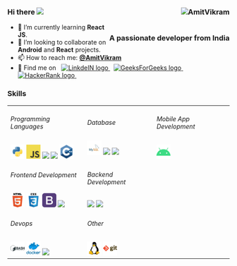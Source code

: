 <!-- - Hi, I’m AMIT VIKRAM 👋
- 👀 I’m interested in Competitive Coding
- 🌱 I’m currently learning Android dev 
- 📫 How to reach me 📧amvi19cs@cmrit.ac.in
                      🔗Linkedin-https://www.linkedin.com/in/amitvikram--/

<!---
amvi234/amvi234 is a ✨ special ✨ repository because its `README.md` (this file) appears on your GitHub profile.
You can click the Preview link to take a look at your changes.
--->

 <h3>Hi there 
   <img src="https://media.giphy.com/media/hvRJCLFzcasrR4ia7z/giphy.gif" width="25px">
   <img align=right src="https://komarev.com/ghpvc/?username=amvi234&label=Profile%20views" alt="AmitVikram" />
</h3>

<h3 style="float:inline-end">A passionate developer from India</h3>

<ul>
  <li>🌱 I’m currently learning <b> React JS</b>.</li>
  <li>👯 I’m looking to collaborate on <b>Android</b> and <b>React</b> projects.</li>
  <li>📫 How to reach me: <a href="https://www.linkedin.com/in/amitvikram--/"><b>@AmitVikram</b></a></li>
  <li>
    <span>
      🔗 Find me on
      <span>&nbsp;</span>
      <a href="https://www.linkedin.com/in/amitvikram--/">
        <img alt="LinkdeIN logo" width="16px" src="https://cdn.jsdelivr.net/npm/simple-icons@v3/icons/linkedin.svg" />
      </a>
      <span>&nbsp;</span>
      <a href="https://auth.geeksforgeeks.org/user/amvi19cs/profile">
        <img alt="GeeksForGeeks logo" width="16px" src="https://cdn.jsdelivr.net/npm/simple-icons@v3/icons/geeksforgeeks.svg" />
      </a>
      <span>&nbsp;</span>
      <a href="https://www.hackerrank.com/Amitv23?hr_r=1">
        <img alt="HackerRank logo" width="16px" src="https://cdn.jsdelivr.net/npm/simple-icons@v3/icons/hackerrank.svg" />
      </a> 
      <span>&nbsp;</span>
    </span>
  </li>
</ul>

### Skills

<table>
  <tr>
    <td>
      <h6>Programming Languages</h6>
      <span>
        <code><img height="32" src="https://raw.githubusercontent.com/github/explore/80688e429a7d4ef2fca1e82350fe8e3517d3494d/topics/python/python.png"></code>
        <code><img height="32" src="https://raw.githubusercontent.com/github/explore/80688e429a7d4ef2fca1e82350fe8e3517d3494d/topics/javascript/javascript.png"></code>
<!--         <code><img height="32" src="https://raw.githubusercontent.com/github/explore/80688e429a7d4ef2fca1e82350fe8e3517d3494d/topics/dart/dart.png"></code> -->
        <code><img height="32" src="https://upload.wikimedia.org/wikipedia/commons/thumb/3/35/The_C_Programming_Language_logo.svg/200px-The_C_Programming_Language_logo.svg.png"></code>
        <code><img height="32" src="https://upload.wikimedia.org/wikipedia/en/thumb/3/30/Java_programming_language_logo.svg/131px-Java_programming_language_logo.svg.png"></code>
        <code><img height="32" src="https://raw.githubusercontent.com/github/explore/80688e429a7d4ef2fca1e82350fe8e3517d3494d/topics/cpp/cpp.png"></code>
      </span>
    </td>
    <td>
      <h6>Database</h6>
      <span>
        <code><img height="32" src="https://raw.githubusercontent.com/github/explore/80688e429a7d4ef2fca1e82350fe8e3517d3494d/topics/mysql/mysql.png"></code>
        <code><img height="32" src="https://www.vectorlogo.zone/logos/mariadb/mariadb-icon.svg"></code>
<!--         <code><img height="32" src="https://raw.githubusercontent.com/github/explore/80688e429a7d4ef2fca1e82350fe8e3517d3494d/topics/mongo/mongo.png"></code>
        <code><img height="32" src="https://www.vectorlogo.zone/logos/sqlite/sqlite-icon.svg"></code> -->
         <code><img height="16" src="https://user-images.githubusercontent.com/38021615/66250308-be901380-e6f5-11e9-90cf-e53c90735e24.png"></code> 
      </span>
    </td>
    <td>
      <h6>Mobile App Development</h6>
      <span>
        <code><img height="32" src="https://raw.githubusercontent.com/github/explore/80688e429a7d4ef2fca1e82350fe8e3517d3494d/topics/android/android.png"></code>
      </span>
    </td>
  </tr>
  
  <tr>
    <td>
      <h6>Frontend Development</h6>
      <span>
        <code><img height="32" src="https://raw.githubusercontent.com/github/explore/80688e429a7d4ef2fca1e82350fe8e3517d3494d/topics/html/html.png"></code>
        <code><img height="32" src="https://raw.githubusercontent.com/github/explore/80688e429a7d4ef2fca1e82350fe8e3517d3494d/topics/css/css.png"></code>
        <code><img height="32" src="https://raw.githubusercontent.com/github/explore/80688e429a7d4ef2fca1e82350fe8e3517d3494d/topics/bootstrap/bootstrap.png"></code>
        <code><img height="32" src="https://upload.wikimedia.org/wikipedia/commons/thumb/a/a7/React-icon.svg/200px-React-icon.svg.png"></code>
<!--         <code><img height="32" src="https://raw.githubusercontent.com/devicons/devicon/master/icons/redux/redux-original.svg"></code> -->
      </span>
    </td>
    <td>
      <h6>Backend Development</h6>
      <span>
        <code><img height="24" src="https://upload.wikimedia.org/wikipedia/commons/thumb/d/d9/Node.js_logo.svg/200px-Node.js_logo.svg.png"></code>
        <code><img height="16" src="https://upload.wikimedia.org/wikipedia/commons/6/64/Expressjs.png"></code>
      </span>
    </td>
<!--     <td>
      <h6>Framework</h6>
      <span>
        <code><img height="32" src="https://raw.githubusercontent.com/github/explore/80688e429a7d4ef2fca1e82350fe8e3517d3494d/topics/django/django.png"></code>
        <code><img height="32" src="https://raw.githubusercontent.com/github/explore/80688e429a7d4ef2fca1e82350fe8e3517d3494d/topics/flask/flask.png"></code>
      </span>
    </td> -->
  </tr>

  <tr>
    <td>
      <h6>Devops</h6>
      <span>
        <code><img height="32" src="https://raw.githubusercontent.com/github/explore/80688e429a7d4ef2fca1e82350fe8e3517d3494d/topics/bash/bash.png"></code>
        <code><img height="32" src="https://raw.githubusercontent.com/github/explore/80688e429a7d4ef2fca1e82350fe8e3517d3494d/topics/docker/docker.png"></code>
        <code><img height="32" src="https://www.vectorlogo.zone/logos/google_cloud/google_cloud-icon.svg"></code>
      </span>
    </td>
<!--     <td>
      <h6>Backend as a Service(BaaS)</h6>
      <span>
        <code><img height="32" src="https://raw.githubusercontent.com/github/explore/80688e429a7d4ef2fca1e82350fe8e3517d3494d/topics/firebase/firebase.png"></code>
        <code><img height="32" src="https://www.vectorlogo.zone/logos/heroku/heroku-icon.svg"></code>
      </span>
    </td> -->
    <td>
      <h6>Other</h6>
      <span>
        <code><img height="32" src="https://raw.githubusercontent.com/github/explore/80688e429a7d4ef2fca1e82350fe8e3517d3494d/topics/linux/linux.png"></code>
        <code><img height="32" src="https://raw.githubusercontent.com/github/explore/80688e429a7d4ef2fca1e82350fe8e3517d3494d/topics/git/git.png"></code>
      </span>
    </td>
  </tr> 
</table>
